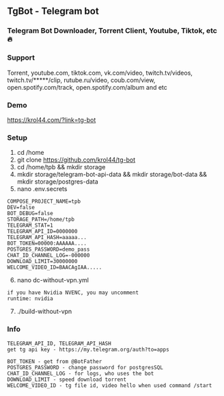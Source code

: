 ## TgBot - Telegram bot
### Telegram Bot Downloader, Torrent Client, Youtube, Tiktok, etc 🔥

### Support
Torrent, youtube.com, tiktok.com,
vk.com/video, twitch.tv/videos,
twitch.tv/*****/clip, rutube.ru/video, coub.com/view,
open.spotify.com/track, open.spotify.com/album and etc

### Demo
https://krol44.com/?link=tg-bot

### Setup

1. cd /home
2. git clone https://github.com/krol44/tg-bot
3. cd /home/tpb && mkdir storage
4. mkdir storage/telegram-bot-api-data && mkdir storage/bot-data && mkdir storage/postgres-data
5. nano .env.secrets
```
COMPOSE_PROJECT_NAME=tpb
DEV=false
BOT_DEBUG=false
STORAGE_PATH=/home/tpb
TELEGRAM_STAT=1
TELEGRAM_API_ID=0000000
TELEGRAM_API_HASH=aaaaa...
BOT_TOKEN=00000:AAAAAA....
POSTGRES_PASSWORD=demo_pass
CHAT_ID_CHANNEL_LOG=-000000
DOWNLOAD_LIMIT=30000000
WELCOME_VIDEO_ID=BAACAgIAA.....
```
6. nano dc-without-vpn.yml
```
if you have Nvidia NVENC, you may uncomment
runtime: nvidia
```
7. ./build-without-vpn

### Info
```
TELEGRAM_API_ID, TELEGRAM_API_HASH
get tg api key - https://my.telegram.org/auth?to=apps
```

```
BOT_TOKEN - get from @BotFather
POSTGRES_PASSWORD - change password for postgresSQL
CHAT_ID_CHANNEL_LOG - for logs, who uses the bot
DOWNLOAD_LIMIT - speed download torrent
WELCOME_VIDEO_ID - tg file id, video hello when used command /start
```

